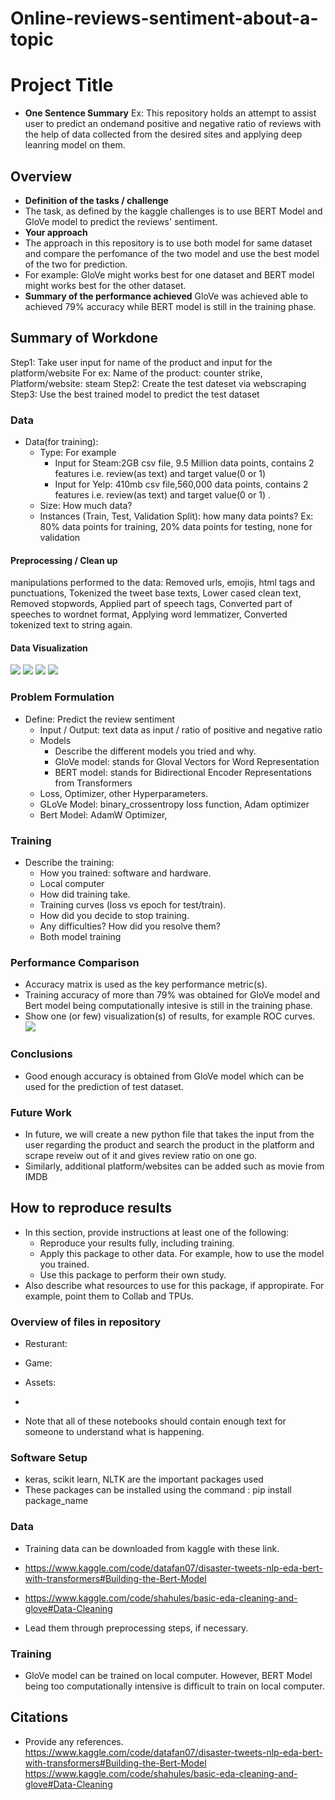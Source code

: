 # Online-reviews-sentiment-about-a-topic

# Project Title

* **One Sentence Summary** Ex: This repository holds an attempt to assist user to predict an ondemand positive and negative ratio of reviews with the help of data collected from the desired sites and applying deep leanring model on them.  

## Overview

  * **Definition of the tasks / challenge**  
  * The task, as defined by the kaggle challenges is to use BERT Model and GloVe model to predict the reviews' sentiment. 
  * **Your approach**
  * The approach in this repository is to use both model for same dataset and compare the perfomance of the two model and use the best model of the two for prediction. 
  * For example: GloVe might works best for one dataset and BERT model might works best for the other dataset. 
  * **Summary of the performance achieved** GloVe was achieved able to achieved 79% accuracy while BERT model is still in the training phase.

## Summary of Workdone

Step1: Take user input for name of the product and input for the platform/website
      For ex: Name of the product: counter strike, Platform/website: steam 
Step2: Create the test dateset via webscraping
Step3: Use the best trained model to predict the test dataset

### Data

* Data(for training):
  * Type: For example
    * Input for Steam:2GB csv file, 9.5 Million data points, contains 2 features i.e. review(as text) and target value(0 or 1)
    * Input for Yelp: 410mb csv file,560,000 data points, contains 2 features i.e. review(as text) and target value(0 or 1)  .
  * Size: How much data?
  * Instances (Train, Test, Validation Split): how many data points? Ex: 80% data points for training, 20% data points for testing, none for validation

#### Preprocessing / Clean up

manipulations performed to the data:
Removed urls, emojis, html tags and punctuations,
Tokenized the tweet base texts,
Lower cased clean text,
Removed stopwords,
Applied part of speech tags,
Converted part of speeches to wordnet format,
Applying word lemmatizer,
Converted tokenized text to string again.

#### Data Visualization

![](./Assets/Game_NotR_CommonBigram.png)
![](./Assets/Rest_NotR_CommonWord.png)
![](./Assets/Rest_WordAmount.png)
![](./Assets/Rest_R_Punctuation_count.png)

### Problem Formulation

* Define: Predict the review sentiment
  * Input / Output: text data as input / ratio of positive and negative ratio 
  * Models
    * Describe the different models you tried and why.
    * GloVe model: stands for Gloval Vectors for Word Representation
    * BERT model: stands for Bidirectional Encoder Representations from Transformers
  * Loss, Optimizer, other Hyperparameters.
  * GLoVe Model: binary_crossentropy loss function, Adam optimizer
  * Bert Model: AdamW Optimizer, 

### Training

* Describe the training:
  * How you trained: software and hardware.
  * Local computer
  * How did training take.
  * Training curves (loss vs epoch for test/train).
  * How did you decide to stop training.
  * Any difficulties? How did you resolve them?
  * Both model training 

### Performance Comparison

* Accuracy matrix is used as the key performance metric(s).
* Training accuracy of more than 79% was obtained for GloVe model and Bert model being computationally intesive is still in the training phase.
* Show one (or few) visualization(s) of results, for example ROC curves.
![](./Assets/Glove_ROC.png)

### Conclusions

* Good enough accuracy is obtained from GloVe model which can be used for the prediction of test dataset.

### Future Work
* In future, we will create a new python file that takes the input from the user regarding the product and search the product in the platform and scrape reveiw out of it and gives review ratio on one go. 
* Similarly, additional platform/websites can be added such as movie from IMDB

## How to reproduce results

* In this section, provide instructions at least one of the following:
   * Reproduce your results fully, including training.
   * Apply this package to other data. For example, how to use the model you trained.
   * Use this package to perform their own study.
* Also describe what resources to use for this package, if appropirate. For example, point them to Collab and TPUs.

### Overview of files in repository

* Resturant: 
* Game:
* Assets:
* 

* Note that all of these notebooks should contain enough text for someone to understand what is happening.

### Software Setup
* keras, scikit learn, NLTK are the important packages used
* These packages can be installed using the command : pip install package_name


### Data

* Training data can be downloaded from kaggle with these link.
* https://www.kaggle.com/code/datafan07/disaster-tweets-nlp-eda-bert-with-transformers#Building-the-Bert-Model
* https://www.kaggle.com/code/shahules/basic-eda-cleaning-and-glove#Data-Cleaning

* Lead them through preprocessing steps, if necessary.

### Training

* GloVe model can be trained on local computer. However, BERT Model being too computationally intensive is difficult to train on local computer. 


## Citations

* Provide any references.
https://www.kaggle.com/code/datafan07/disaster-tweets-nlp-eda-bert-with-transformers#Building-the-Bert-Model
https://www.kaggle.com/code/shahules/basic-eda-cleaning-and-glove#Data-Cleaning





